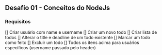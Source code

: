 ## Desafio 01 - Conceitos do NodeJs

### Requisitos
[] Criar usuário com name e username
[] Criar um novo todo
[] Criar lista de todos
[] Alterar o title e deadline de um todo existente
[] Marcar um todo como feito
[] Excluir um todo
[] Todos os itens acima para usuários especificos (username passado pelo header)